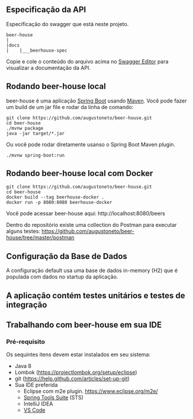 ## Especificação da API
Especificação do swagger que está neste projeto.

    beer-house
    |
    |docs
    |    |___beerhouse-spec

Copie e cole o conteúdo do arquivo acima no [Swagger Editor](https://editor.swagger.io/) para visualizar a documentação da API.

## Rodando beer-house local
beer-house é uma aplicação [Spring Boot](https://spring.io/guides/gs/spring-boot) usando [Maven](https://spring.io/guides/gs/maven/). Você pode fazer um build de um jar file e rodar da linha de comando:

```
git clone https://github.com/augustoneto/beer-house.git
cd beer-house
./mvnw package
java -jar target/*.jar
```

Ou você pode rodar diretamente usanso o Spring Boot Maven plugin. 

```
./mvnw spring-boot:run
```

## Rodando beer-house local com Docker

```
git clone https://github.com/augustoneto/beer-house.git
cd beer-house
docker build --tag beerhouse-docker .
docker run -p 8080:8080 beerhouse-docker
```

Você pode acessar beer-house aqui: http://localhost:8080/beers

Dentro do repositório existe uma collection do Postman para executar alguns testes: https://github.com/augustoneto/beer-house/tree/master/postman

## Configuração da Base de Dados

A configuração default usa uma base de dados in-memory (H2) que é populada com dados no startup da aplicação.

## A aplicação contém testes unitários e testes de integração

## Trabalhando com beer-house em sua IDE

### Pré-requisito
Os sequintes itens devem estar instalados em seu sistema:
* Java 8
* Lombok (https://projectlombok.org/setup/eclipse)
* git (https://help.github.com/articles/set-up-git)
* Sua IDE preferida
  * Eclipse com m2e plugin. https://www.eclipse.org/m2e/
  * [Spring Tools Suite](https://spring.io/tools) (STS)
  * IntelliJ IDEA
  * [VS Code](https://code.visualstudio.com)

